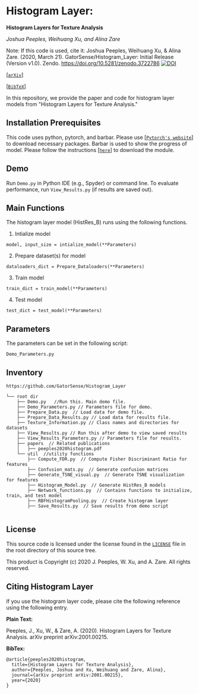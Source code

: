 # Histogram Layer:
**Histogram Layers for Texture Analysis**

_Joshua Peeples, Weihuang Xu, and Alina Zare_

Note: If this code is used, cite it: Joshua Peeples, Weihuang Xu, & Alina Zare. 
(2020, March 21). GatorSense/Histogram_Layer: Initial Release (Version v1.0). 
Zendo. https://doi.org/10.5281/zenodo.3722786 
[![DOI](https://zenodo.org/badge/DOI/10.5281/zenodo.3722786.svg)](https://doi.org/10.5281/zenodo.3722786)

[[`arXiv`](https://arxiv.org/abs/2001.00215)]

[[`BibTeX`](#CitingHist)]


In this repository, we provide the paper and code for histogram layer models from "Histogram Layers for Texture Analysis."

## Installation Prerequisites

This code uses python, pytorch, and barbar. 
Please use [[`Pytorch's website`](https://pytorch.org/get-started/locally/)] to download necessary packages.
Barbar is used to show the progress of model. Please follow the instructions [[`here`](https://github.com/yusugomori/barbar)]
to download the module.

## Demo

Run `Demo.py` in Python IDE (e.g., Spyder) or command line. To evaluate performance,
run `View_Results.py` (if results are saved out).

## Main Functions

The histogram layer model (HistRes_B) runs using the following functions. 

1. Intialize model  

```model, input_size = intialize_model(**Parameters)```

2. Prepare dataset(s) for model

 ```dataloaders_dict = Prepare_Dataloaders(**Parameters)```

3. Train model 

```train_dict = train_model(**Parameters)```

4. Test model

```test_dict = test_model(**Parameters)```


## Parameters
The parameters can be set in the following script:

```Demo_Parameters.py```

## Inventory

```
https://github.com/GatorSense/Histogram_Layer

└── root dir
    ├── Demo.py   //Run this. Main demo file.
    ├── Demo_Parameters.py // Parameters file for demo.
    ├── Prepare_Data.py  // Load data for demo file.
    ├── Prepare_Data_Results.py // Load data for results file.
    ├── Texture_Information.py // Class names and directories for datasets
    ├── View_Results.py // Run this after demo to view saved results
    ├── View_Results_Parameters.py // Parameters file for results.
    ├── papers  // Related publications
    │   ├── peeples2020histogram.pdf
    └── util  //utility functions
        ├── Compute_FDR.py  // Compute Fisher Discriminant Ratio for features
        ├── Confusion_mats.py  // Generate confusion matrices
        ├── Generate_TSNE_visual.py  // Generate TSNE visualization for features
        ├── Histogram_Model.py  // Generate HistRes_B models
        ├── Network_functions.py  // Contains functions to initialize, train, and test model 
        ├── RBFHistogramPooling.py  // Create histogram layer 
        ├── Save_Results.py  // Save results from demo script
     
```

## License

This source code is licensed under the license found in the [`LICENSE`](LICENSE) file in the root directory of this source tree.

This product is Copyright (c) 2020 J. Peeples, W. Xu, and A. Zare. All rights reserved.

## <a name="CitingHist"></a>Citing Histogram Layer

If you use the histogram layer code, please cite the following reference using the following entry.

**Plain Text:**

Peeples, J., Xu, W., & Zare, A. (2020). Histogram Layers for Texture Analysis. arXiv preprint arXiv:2001.00215.

**BibTex:**
```
@article{peeples2020histogram,
  title={Histogram Layers for Texture Analysis},
  author={Peeples, Joshua and Xu, Weihuang and Zare, Alina},
  journal={arXiv preprint arXiv:2001.00215},
  year={2020}
}
```

